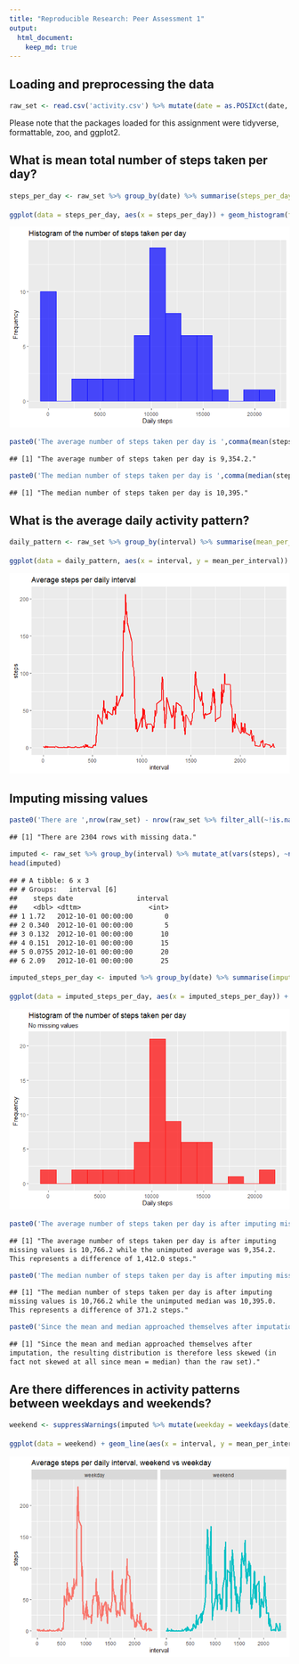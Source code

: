 ```yaml
---
title: "Reproducible Research: Peer Assessment 1"
output: 
  html_document:
    keep_md: true
---
```





## Loading and preprocessing the data

```r
raw_set <- read.csv('activity.csv') %>% mutate(date = as.POSIXct(date, "%Y-%m-$d"))
```
Please note that the packages loaded for this assignment were tidyverse, formattable, zoo, and ggplot2. 


## What is mean total number of steps taken per day?

```r
steps_per_day <- raw_set %>% group_by(date) %>% summarise(steps_per_day = sum(steps, na.rm = T))

ggplot(data = steps_per_day, aes(x = steps_per_day)) + geom_histogram(fill = 'blue',color = 'blue', bins = 15, alpha = 0.7) + labs(title = 'Histogram of the number of steps taken per day', y = 'Frequency', x = 'Daily steps')
```

![](PA1_template_files/figure-html/steps_per_day-1.png)<!-- -->

```r
paste0('The average number of steps taken per day is ',comma(mean(steps_per_day$steps_per_day),1),'.')
```

```
## [1] "The average number of steps taken per day is 9,354.2."
```

```r
paste0('The median number of steps taken per day is ',comma(median(steps_per_day$steps_per_day),0),'.')
```

```
## [1] "The median number of steps taken per day is 10,395."
```




## What is the average daily activity pattern?

```r
daily_pattern <- raw_set %>% group_by(interval) %>% summarise(mean_per_interval = mean(steps, na.rm = T))

ggplot(data = daily_pattern, aes(x = interval, y = mean_per_interval)) + geom_line(color = 'red', size =1) + labs(title = 'Average steps per daily interval', x = 'interval', y = 'steps')
```

![](PA1_template_files/figure-html/daily_pattern-1.png)<!-- -->




## Imputing missing values

```r
paste0('There are ',nrow(raw_set) - nrow(raw_set %>% filter_all(~!is.na(.))),' rows with missing data.')
```

```
## [1] "There are 2304 rows with missing data."
```

```r
imputed <- raw_set %>% group_by(interval) %>% mutate_at(vars(steps), ~na.aggregate(.))
head(imputed)
```

```
## # A tibble: 6 x 3
## # Groups:   interval [6]
##    steps date                interval
##    <dbl> <dttm>                 <int>
## 1 1.72   2012-10-01 00:00:00        0
## 2 0.340  2012-10-01 00:00:00        5
## 3 0.132  2012-10-01 00:00:00       10
## 4 0.151  2012-10-01 00:00:00       15
## 5 0.0755 2012-10-01 00:00:00       20
## 6 2.09   2012-10-01 00:00:00       25
```


```r
imputed_steps_per_day <- imputed %>% group_by(date) %>% summarise(imputed_steps_per_day = sum(steps, na.rm = T))

ggplot(data = imputed_steps_per_day, aes(x = imputed_steps_per_day)) + geom_histogram(fill = 'red',color = 'red', bins = 15, alpha = 0.7) + labs(title = 'Histogram of the number of steps taken per day',subtitle = 'No missing values', y = 'Frequency', x = 'Daily steps')
```

![](PA1_template_files/figure-html/hist_imputed_set-1.png)<!-- -->

```r
paste0('The average number of steps taken per day is after imputing missing values is ',comma(mean(imputed_steps_per_day$imputed_steps_per_day),1),' while the unimputed average was ',comma(mean(steps_per_day$steps_per_day),1),'. This represents a difference of ',abs(comma(mean(steps_per_day$steps_per_day),1)-comma(mean(imputed_steps_per_day$imputed_steps_per_day),1)),' steps.')
```

```
## [1] "The average number of steps taken per day is after imputing missing values is 10,766.2 while the unimputed average was 9,354.2. This represents a difference of 1,412.0 steps."
```

```r
paste0('The median number of steps taken per day is after imputing missing values is ',comma(median(imputed_steps_per_day$imputed_steps_per_day),1),' while the unimputed median was ',comma(median(steps_per_day$steps_per_day),1),'. This represents a difference of ',abs(comma(median(steps_per_day$steps_per_day),1)-comma(median(imputed_steps_per_day$imputed_steps_per_day),1)),' steps.')
```

```
## [1] "The median number of steps taken per day is after imputing missing values is 10,766.2 while the unimputed median was 10,395.0. This represents a difference of 371.2 steps."
```

```r
paste0('Since the mean and median approached themselves after imputation, the resulting distribution is therefore less skewed (in fact not skewed at all since mean = median) than the raw set).')
```

```
## [1] "Since the mean and median approached themselves after imputation, the resulting distribution is therefore less skewed (in fact not skewed at all since mean = median) than the raw set)."
```



## Are there differences in activity patterns between weekdays and weekends?

```r
weekend <- suppressWarnings(imputed %>% mutate(weekday = weekdays(date),weekend = as.factor(ifelse(weekday %in% c('Saturday','Sunday'), 'weekend', 'weekday')))) %>% group_by(interval,weekend) %>% summarise(mean_per_interval = mean(steps, na.rm = T))

ggplot(data = weekend) + geom_line(aes(x = interval, y = mean_per_interval, color = weekend), show.legend = F, size = 1.1) + facet_wrap(~weekend) + labs(title = 'Average steps per daily interval, weekend vs weekday', x = 'interval', y = 'steps')
```

![](PA1_template_files/figure-html/weekend-1.png)<!-- -->

